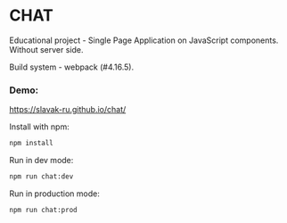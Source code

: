 # CHAT
Educational project - Single Page Application on JavaScript components. Without server side.

Build system - webpack (#4.16.5).

### Demo: 
https://slavak-ru.github.io/chat/

Install with npm:
```bash
npm install
```

Run in dev mode:
```bash
npm run chat:dev
```

Run in production mode:
```bash
npm run chat:prod
```